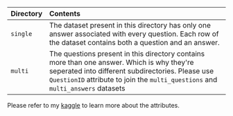 |Directory|Contents|
|:--------|:-------|
|`single`|The dataset present in this directory has only one answer associated with every question. Each row of the dataset contains both a question and an answer. |
|`multi`|The questions present in this directory contains more than one answer. Which is why they're seperated into different subdirectories. Please use `QuestionID` attribute to join the `multi_questions` and `multi_answers` datasets|

Please refer to my [kaggle](https://www.kaggle.com/praneshmukhopadhyay/amazon-questionanswer-dataset) to learn more about the attributes.
